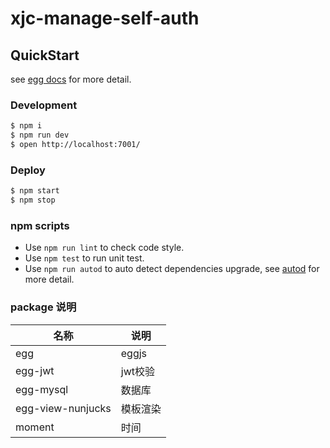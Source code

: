 # xjc-manage-self-auth



## QuickStart

<!-- add docs here for user -->

see [egg docs][egg] for more detail.

### Development

```bash
$ npm i
$ npm run dev
$ open http://localhost:7001/
```

### Deploy

```bash
$ npm start
$ npm stop
```

### npm scripts

- Use `npm run lint` to check code style.
- Use `npm test` to run unit test.
- Use `npm run autod` to auto detect dependencies upgrade, see [autod](https://www.npmjs.com/package/autod) for more detail.


[egg]: https://eggjs.org



### package 说明

| 名称 | 说明 |
| ------ | ------ |
| egg | eggjs |
| egg-jwt | jwt校验 |
| egg-mysql | 数据库 |
| egg-view-nunjucks | 模板渲染 |
| moment | 时间 |

